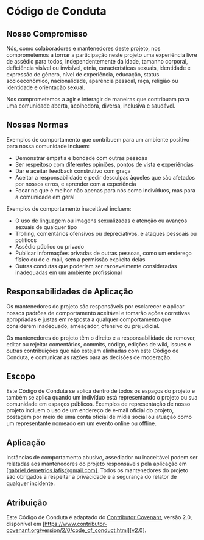 # Código de Conduta

## Nosso Compromisso

Nós, como colaboradores e mantenedores deste projeto, nos comprometemos a tornar a participação neste projeto uma experiência livre de assédio para todos, independentemente da idade, tamanho corporal, deficiência visível ou invisível, etnia, características sexuais, identidade e expressão de gênero, nível de experiência, educação, status socioeconômico, nacionalidade, aparência pessoal, raça, religião ou identidade e orientação sexual.

Nos comprometemos a agir e interagir de maneiras que contribuam para uma comunidade aberta, acolhedora, diversa, inclusiva e saudável.

## Nossas Normas

Exemplos de comportamento que contribuem para um ambiente positivo para nossa comunidade incluem:

*   Demonstrar empatia e bondade com outras pessoas
*   Ser respeitoso com diferentes opiniões, pontos de vista e experiências
*   Dar e aceitar feedback construtivo com graça
*   Aceitar a responsabilidade e pedir desculpas àqueles que são afetados por nossos erros, e aprender com a experiência
*   Focar no que é melhor não apenas para nós como indivíduos, mas para a comunidade em geral

Exemplos de comportamento inaceitável incluem:

*   O uso de linguagem ou imagens sexualizadas e atenção ou avanços sexuais de qualquer tipo
*   Trolling, comentários ofensivos ou depreciativos, e ataques pessoais ou políticos
*   Assédio público ou privado
*   Publicar informações privadas de outras pessoas, como um endereço físico ou de e-mail, sem a permissão explícita delas
*   Outras condutas que poderiam ser razoavelmente consideradas inadequadas em um ambiente profissional

## Responsabilidades de Aplicação

Os mantenedores do projeto são responsáveis por esclarecer e aplicar nossos padrões de comportamento aceitável e tomarão ações corretivas apropriadas e justas em resposta a qualquer comportamento que considerem inadequado, ameaçador, ofensivo ou prejudicial.

Os mantenedores do projeto têm o direito e a responsabilidade de remover, editar ou rejeitar comentários, commits, código, edições de wiki, issues e outras contribuições que não estejam alinhadas com este Código de Conduta, e comunicar as razões para as decisões de moderação.

## Escopo

Este Código de Conduta se aplica dentro de todos os espaços do projeto e também se aplica quando um indivíduo está representando o projeto ou sua comunidade em espaços públicos. Exemplos de representação de nosso projeto incluem o uso de um endereço de e-mail oficial do projeto, postagem por meio de uma conta oficial de mídia social ou atuação como um representante nomeado em um evento online ou offline.

## Aplicação

Instâncias de comportamento abusivo, assediador ou inaceitável podem ser relatadas aos mantenedores do projeto responsáveis pela aplicação em [gabriel.demetrios.lafis@gmail.com].
Todos os mantenedores do projeto são obrigados a respeitar a privacidade e a segurança do relator de qualquer incidente.

## Atribuição

Este Código de Conduta é adaptado do [Contributor Covenant][homepage], versão 2.0, disponível em [https://www.contributor-covenant.org/version/2/0/code_of_conduct.html][v2.0].

[homepage]: https://www.contributor-covenant.org
[v2.0]: https://www.contributor-covenant.org/version/2/0/code_of_conduct.html
